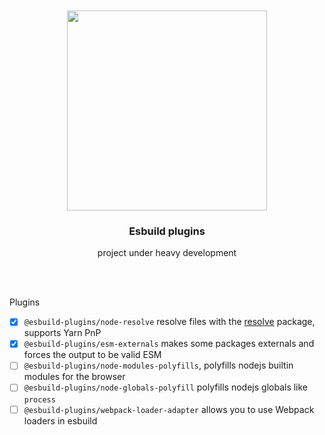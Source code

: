 <div align='center'>
    <br/>
    <br/>
    <img src='' width='320px'>
    <br/>
    <h3>Esbuild plugins</h3>
    <p>project under heavy development</p>
    <br/>
    <br/>
</div>

Plugins

-   [x] `@esbuild-plugins/node-resolve` resolve files with the [resolve](https://www.npmjs.com/package/resolve) package, supports Yarn PnP
-   [x] `@esbuild-plugins/esm-externals` makes some packages externals and forces the output to be valid ESM
-   [ ] `@esbuild-plugins/node-modules-polyfills`, polyfills nodejs builtin modules for the browser
-   [ ] `@esbuild-plugins/node-globals-polyfill` polyfills nodejs globals like `process`
-   [ ] `@esbuild-plugins/webpack-loader-adapter` allows you to use Webpack loaders in esbuild
